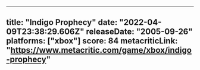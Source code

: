 
---
title: "Indigo Prophecy"
date: "2022-04-09T23:38:29.606Z"
releaseDate: "2005-09-26"
platforms: ["xbox"]
score: 84
metacriticLink: "https://www.metacritic.com/game/xbox/indigo-prophecy"
---
